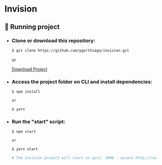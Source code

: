 # Invision
## 🎲 Running project

- ### Clone or download this repository:
  ```bash
  $ git clone https://github.com/ygorthiago/invision.git
  ```
  or <br />

  <a href="https://github.com/ygorthiago/invision/archive/refs/heads/main.zip">Download Project</a>

- ### Access the project folder on CLI and install dependencies:
  ```bash
  $ npm install

  or

  $ yarn
  ```

- ### Run the "start" script:
  ```bash
  $ npm start

  or

  $ yarn start

  # The Invision project will start on port: 3000 - access http://localhost:3000
  ```
